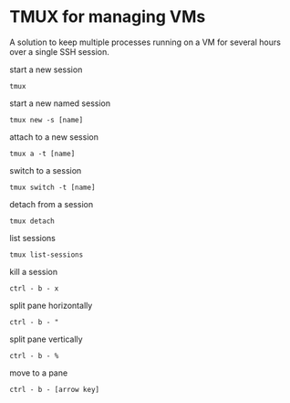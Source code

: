 # TMUX for managing VMs 

A solution to keep multiple processes running on a VM for several hours over a single SSH session.

start a new session
```
tmux
```
start a new named session
```
tmux new -s [name]
```
attach to a new session

```
tmux a -t [name]
```

switch to a session
```
tmux switch -t [name]
```

detach from a session
```
tmux detach
```

list sessions
```
tmux list-sessions
```

kill a session
```
ctrl - b - x
```

split pane horizontally
```
ctrl - b - "
```

split pane vertically
```
ctrl - b - %
```

move to a pane
```
ctrl - b - [arrow key]
```
